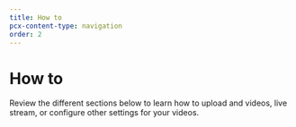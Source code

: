 ```yaml
---
title: How to
pcx-content-type: navigation
order: 2
---
```


# How to

Review the different sections below to learn how to upload and videos, live stream, or configure other settings for your videos.

<DirectoryListing path="/how-to"/>